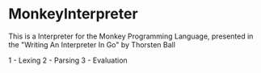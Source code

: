 # MonkeyInterpreter
This is a Interpreter for the Monkey Programming Language, presented in the "Writing An Interpreter In Go" by Thorsten Ball


1 - Lexing
2 - Parsing
3 - Evaluation
